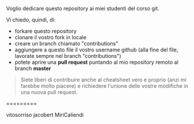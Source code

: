 Voglio dedicare questo repository ai miei studenti del corso git.

Vi chiedo, quindi, di:
- forkare questo repository
- clonare il vostro fork in locale
- creare un branch chiamato "contributions"
- aggiungere a questo file il vostro username github (alla fine del file, lavorate sempre nel branch "contributions")
- potete aprire una **pull request** puntando al mio repository remoto al branch **master**

> Siete liberi di contribuire anche al cheatsheet vero e proprio (anzi mi farebbe molto piacere) e richiedere l'unione delle vostre modifiche in una nuova pull request.

=========

vitosorriso
jacobert
MiriCaliendi
